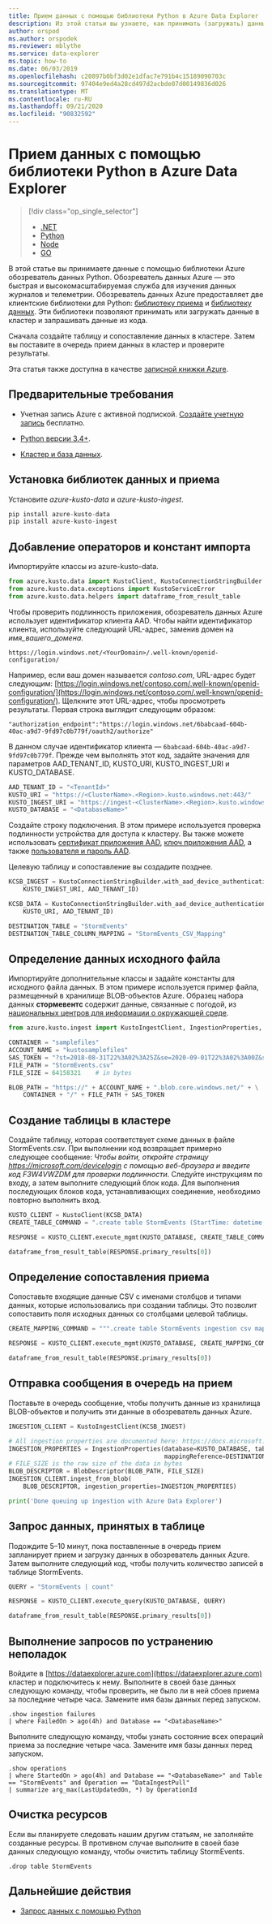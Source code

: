 ```yaml
---
title: Прием данных с помощью библиотеки Python в Azure Data Explorer
description: Из этой статьи вы узнаете, как принимать (загружать) данные в Azure обозреватель данных с помощью Python.
author: orspod
ms.author: orspodek
ms.reviewer: mblythe
ms.service: data-explorer
ms.topic: how-to
ms.date: 06/03/2019
ms.openlocfilehash: c20897b0bf3d02e1dfac7e791b4c15189090703c
ms.sourcegitcommit: 97404e9ed4a28cd497d2acbde07d00149836d026
ms.translationtype: MT
ms.contentlocale: ru-RU
ms.lasthandoff: 09/21/2020
ms.locfileid: "90832592"
---
```

# <a name="ingest-data-using-the-azure-data-explorer-python-library"></a>Прием данных с помощью библиотеки Python в Azure Data Explorer

> [!div class="op_single_selector"]
> * [.NET](net-sdk-ingest-data.md)
> * [Python](python-ingest-data.md)
> * [Node](node-ingest-data.md)
> * [GO](go-ingest-data.md)

В этой статье вы принимаете данные с помощью библиотеки Azure обозреватель данных Python. Обозреватель данных Azure — это быстрая и высокомасштабируемая служба для изучения данных журналов и телеметрии. Обозреватель данных Azure предоставляет две клиентские библиотеки для Python: [библиотеку приема](https://github.com/Azure/azure-kusto-python/tree/master/azure-kusto-ingest) и [библиотеку данных](https://github.com/Azure/azure-kusto-python/tree/master/azure-kusto-data). Эти библиотеки позволяют принимать или загружать данные в кластер и запрашивать данные из кода.

Сначала создайте таблицу и сопоставление данных в кластере. Затем вы поставите в очередь прием данных в кластер и проверите результаты.

Эта статья также доступна в качестве [записной книжки Azure](https://notebooks.azure.com/ManojRaheja/libraries/KustoPythonSamples/html/QueuedIngestSingleBlob.ipynb).

## <a name="prerequisites"></a>Предварительные требования

* Учетная запись Azure с активной подпиской. [Создайте учетную запись](https://azure.microsoft.com/free/?ref=microsoft.com&utm_source=microsoft.com&utm_medium=docs&utm_campaign=visualstudio) бесплатно.

* [Python версии 3.4+](https://www.python.org/downloads/).

* [Кластер и база данных](create-cluster-database-portal.md).

## <a name="install-the-data-and-ingest-libraries"></a>Установка библиотек данных и приема

Установите *azure-kusto-data* и *azure-kusto-ingest*.

```python
pip install azure-kusto-data
pip install azure-kusto-ingest
```

## <a name="add-import-statements-and-constants"></a>Добавление операторов и констант импорта

Импортируйте классы из azure-kusto-data.

```python
from azure.kusto.data import KustoClient, KustoConnectionStringBuilder
from azure.kusto.data.exceptions import KustoServiceError
from azure.kusto.data.helpers import dataframe_from_result_table
```

Чтобы проверить подлинность приложения, обозреватель данных Azure использует идентификатор клиента AAD. Чтобы найти идентификатор клиента, используйте следующий URL-адрес, заменив домен на *имя_вашего_домена*.

```http
https://login.windows.net/<YourDomain>/.well-known/openid-configuration/
```

Например, если ваш домен называется *contoso.com*, URL-адрес будет следующим: [https://login.windows.net/contoso.com/.well-known/openid-configuration/](https://login.windows.net/contoso.com/.well-known/openid-configuration/). Щелкните этот URL-адрес, чтобы просмотреть результаты. Первая строка выглядит следующим образом: 

```console
"authorization_endpoint":"https://login.windows.net/6babcaad-604b-40ac-a9d7-9fd97c0b779f/oauth2/authorize"
```

В данном случае идентификатор клиента — `6babcaad-604b-40ac-a9d7-9fd97c0b779f`. Прежде чем выполнять этот код, задайте значения для параметров AAD_TENANT_ID, KUSTO_URI, KUSTO_INGEST_URI и KUSTO_DATABASE.

```python
AAD_TENANT_ID = "<TenantId>"
KUSTO_URI = "https://<ClusterName>.<Region>.kusto.windows.net:443/"
KUSTO_INGEST_URI = "https://ingest-<ClusterName>.<Region>.kusto.windows.net:443/"
KUSTO_DATABASE = "<DatabaseName>"
```

Создайте строку подключения. В этом примере используется проверка подлинности устройства для доступа к кластеру. Вы также можете использовать [сертификат приложения AAD](https://github.com/Azure/azure-kusto-python/blob/master/azure-kusto-data/tests/sample.py#L24), [ключ приложения AAD](https://github.com/Azure/azure-kusto-python/blob/master/azure-kusto-data/tests/sample.py#L20), а также [пользователя и пароль AAD](https://github.com/Azure/azure-kusto-python/blob/master/azure-kusto-data/tests/sample.py#L34).

Целевую таблицу и сопоставление вы создадите позднее.

```python
KCSB_INGEST = KustoConnectionStringBuilder.with_aad_device_authentication(
    KUSTO_INGEST_URI, AAD_TENANT_ID)

KCSB_DATA = KustoConnectionStringBuilder.with_aad_device_authentication(
    KUSTO_URI, AAD_TENANT_ID)

DESTINATION_TABLE = "StormEvents"
DESTINATION_TABLE_COLUMN_MAPPING = "StormEvents_CSV_Mapping"
```

## <a name="set-source-file-information"></a>Определение данных исходного файла

Импортируйте дополнительные классы и задайте константы для исходного файла данных. В этом примере используется пример файла, размещенный в хранилище BLOB-объектов Azure. Образец набора данных **стормевентс** содержит данные, связанные с погодой, из [национальных центров для информации о окружающей среде](https://www.ncdc.noaa.gov/stormevents/).

```python
from azure.kusto.ingest import KustoIngestClient, IngestionProperties, FileDescriptor, BlobDescriptor, DataFormat, ReportLevel, ReportMethod

CONTAINER = "samplefiles"
ACCOUNT_NAME = "kustosamplefiles"
SAS_TOKEN = "?st=2018-08-31T22%3A02%3A25Z&se=2020-09-01T22%3A02%3A00Z&sp=r&sv=2018-03-28&sr=b&sig=LQIbomcKI8Ooz425hWtjeq6d61uEaq21UVX7YrM61N4%3D"
FILE_PATH = "StormEvents.csv"
FILE_SIZE = 64158321    # in bytes

BLOB_PATH = "https://" + ACCOUNT_NAME + ".blob.core.windows.net/" + \
    CONTAINER + "/" + FILE_PATH + SAS_TOKEN
```

## <a name="create-a-table-on-your-cluster"></a>Создание таблицы в кластере

Создайте таблицу, которая соответствует схеме данных в файле StormEvents.csv. При выполнении код возвращает примерно следующее сообщение: *Чтобы войти, откройте страницу https://microsoft.com/devicelogin с помощью веб-браузера и введите код F3W4VWZDM для проверки подлинности*. Следуйте инструкциям по входу, а затем выполните следующий блок кода. Для выполнения последующих блоков кода, устанавливающих соединение, необходимо повторно выполнить вход.

```python
KUSTO_CLIENT = KustoClient(KCSB_DATA)
CREATE_TABLE_COMMAND = ".create table StormEvents (StartTime: datetime, EndTime: datetime, EpisodeId: int, EventId: int, State: string, EventType: string, InjuriesDirect: int, InjuriesIndirect: int, DeathsDirect: int, DeathsIndirect: int, DamageProperty: int, DamageCrops: int, Source: string, BeginLocation: string, EndLocation: string, BeginLat: real, BeginLon: real, EndLat: real, EndLon: real, EpisodeNarrative: string, EventNarrative: string, StormSummary: dynamic)"

RESPONSE = KUSTO_CLIENT.execute_mgmt(KUSTO_DATABASE, CREATE_TABLE_COMMAND)

dataframe_from_result_table(RESPONSE.primary_results[0])
```

## <a name="define-ingestion-mapping"></a>Определение сопоставления приема

Сопоставьте входящие данные CSV с именами столбцов и типами данных, которые использовались при создании таблицы. Это позволит сопоставить поля исходных данных со столбцами целевой таблицы.

```python
CREATE_MAPPING_COMMAND = """.create table StormEvents ingestion csv mapping 'StormEvents_CSV_Mapping' '[{"Name":"StartTime","datatype":"datetime","Ordinal":0}, {"Name":"EndTime","datatype":"datetime","Ordinal":1},{"Name":"EpisodeId","datatype":"int","Ordinal":2},{"Name":"EventId","datatype":"int","Ordinal":3},{"Name":"State","datatype":"string","Ordinal":4},{"Name":"EventType","datatype":"string","Ordinal":5},{"Name":"InjuriesDirect","datatype":"int","Ordinal":6},{"Name":"InjuriesIndirect","datatype":"int","Ordinal":7},{"Name":"DeathsDirect","datatype":"int","Ordinal":8},{"Name":"DeathsIndirect","datatype":"int","Ordinal":9},{"Name":"DamageProperty","datatype":"int","Ordinal":10},{"Name":"DamageCrops","datatype":"int","Ordinal":11},{"Name":"Source","datatype":"string","Ordinal":12},{"Name":"BeginLocation","datatype":"string","Ordinal":13},{"Name":"EndLocation","datatype":"string","Ordinal":14},{"Name":"BeginLat","datatype":"real","Ordinal":16},{"Name":"BeginLon","datatype":"real","Ordinal":17},{"Name":"EndLat","datatype":"real","Ordinal":18},{"Name":"EndLon","datatype":"real","Ordinal":19},{"Name":"EpisodeNarrative","datatype":"string","Ordinal":20},{"Name":"EventNarrative","datatype":"string","Ordinal":21},{"Name":"StormSummary","datatype":"dynamic","Ordinal":22}]'"""

RESPONSE = KUSTO_CLIENT.execute_mgmt(KUSTO_DATABASE, CREATE_MAPPING_COMMAND)

dataframe_from_result_table(RESPONSE.primary_results[0])
```

## <a name="queue-a-message-for-ingestion"></a>Отправка сообщения в очередь на прием

Поставьте в очередь сообщение, чтобы получить данные из хранилища BLOB-объектов и получить эти данные в обозреватель данных Azure.

```python
INGESTION_CLIENT = KustoIngestClient(KCSB_INGEST)

# All ingestion properties are documented here: https://docs.microsoft.com/azure/kusto/management/data-ingest#ingestion-properties
INGESTION_PROPERTIES = IngestionProperties(database=KUSTO_DATABASE, table=DESTINATION_TABLE, dataFormat=DataFormat.CSV,
                                           mappingReference=DESTINATION_TABLE_COLUMN_MAPPING, additionalProperties={'ignoreFirstRecord': 'true'})
# FILE_SIZE is the raw size of the data in bytes
BLOB_DESCRIPTOR = BlobDescriptor(BLOB_PATH, FILE_SIZE)
INGESTION_CLIENT.ingest_from_blob(
    BLOB_DESCRIPTOR, ingestion_properties=INGESTION_PROPERTIES)

print('Done queuing up ingestion with Azure Data Explorer')
```

## <a name="query-data-that-was-ingested-into-the-table"></a>Запрос данных, принятых в таблице

Подождите 5–10 минут, пока поставленные в очередь прием запланирует прием и загрузку данных в обозреватель данных Azure. Затем выполните следующий код, чтобы получить количество записей в таблице StormEvents.

```python
QUERY = "StormEvents | count"

RESPONSE = KUSTO_CLIENT.execute_query(KUSTO_DATABASE, QUERY)

dataframe_from_result_table(RESPONSE.primary_results[0])
```

## <a name="run-troubleshooting-queries"></a>Выполнение запросов по устранению неполадок

Войдите в [https://dataexplorer.azure.com](https://dataexplorer.azure.com) кластер и подключитесь к нему. Выполните в своей базе данных следующую команду, чтобы проверить, не было ли в ней сбоев приема за последние четыре часа. Замените имя базы данных перед запуском.

```Kusto
.show ingestion failures
| where FailedOn > ago(4h) and Database == "<DatabaseName>"
```

Выполните следующую команду, чтобы узнать состояние всех операций приема за последние четыре часа. Замените имя базы данных перед запуском.

```Kusto
.show operations
| where StartedOn > ago(4h) and Database == "<DatabaseName>" and Table == "StormEvents" and Operation == "DataIngestPull"
| summarize arg_max(LastUpdatedOn, *) by OperationId
```

## <a name="clean-up-resources"></a>Очистка ресурсов

Если вы планируете следовать нашим другим статьям, не заполняйте созданные ресурсы. В противном случае выполните в своей базе данных следующую команду, чтобы очистить таблицу StormEvents.

```Kusto
.drop table StormEvents
```

## <a name="next-steps"></a>Дальнейшие действия

* [Запрос данных с помощью Python](python-query-data.md)
